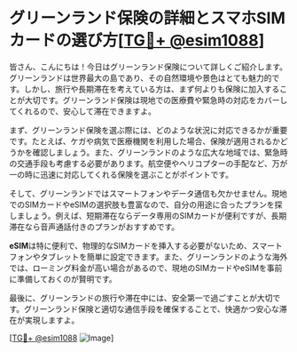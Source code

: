 # グリーンランド保険の詳細とスマホSIMカードの選び方[[TG💪+ @esim1088](https://t.me/s/esim1088)]

皆さん、こんにちは！今日はグリーンランド保険について詳しくご紹介します。グリーンランドは世界最大の島であり、その自然環境や景色はとても魅力的です。しかし、旅行や長期滞在を考えている方は、まず何よりも保険に加入することが大切です。グリーンランド保険は現地での医療費や緊急時の対応をカバーしてくれるので、安心して滞在できますよ。

まず、グリーンランド保険を選ぶ際には、どのような状況に対応できるかが重要です。たとえば、ケガや病気で医療機関を利用した場合、保険が適用されるかどうかを確認しましょう。また、グリーンランドのような広大な地域では、緊急時の交通手段も考慮する必要があります。航空便やヘリコプターの手配など、万が一の時に迅速に対応してくれる保険を選ぶことがポイントです。

そして、グリーンランドではスマートフォンやデータ通信も欠かせません。現地でのSIMカードやeSIMの選択肢も豊富なので、自分の用途に合ったプランを探しましょう。例えば、短期滞在ならデータ専用のSIMカードが便利ですが、長期滞在なら音声通話付きのプランがおすすめです。

**eSIM**は特に便利で、物理的なSIMカードを挿入する必要がないため、スマートフォンやタブレットを簡単に設定できます。また、グリーンランドのような海外では、ローミング料金が高い場合があるので、現地のSIMカードやeSIMを事前に準備しておくのが賢明です。

最後に、グリーンランドの旅行や滞在中には、安全第一で過ごすことが大切です。グリーンランド保険と適切な通信手段を確保することで、快適かつ安心な滞在が実現しますよ。

[[TG💪+ @esim1088](https://t.me/s/esim1088) ![Image](https://i.postimg.cc/Y0z9fWf4/image.png)]